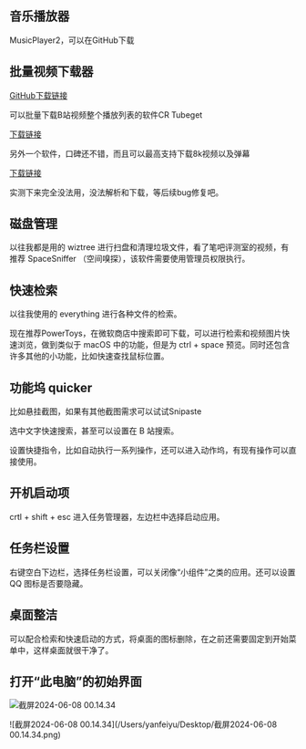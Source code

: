 ## 音乐播放器

MusicPlayer2，可以在GitHub下载

## 批量视频下载器

[GitHub下载链接](https://github.com/zhongyang219/MusicPlayer2)

可以批量下载B站视频整个播放列表的软件CR Tubeget

[下载链接](http://cr-soft.net/crtubeget.html)

另外一个软件，口碑还不错，而且可以最高支持下载8k视频以及弹幕

[下载链接](https://github.com/leiurayer/downkyi)

实测下来完全没法用，没法解析和下载，等后续bug修复吧。

## 磁盘管理

以往我都是用的 wiztree 进行扫盘和清理垃圾文件，看了笔吧评测室的视频，有推荐 SpaceSniffer （空间嗅探），该软件需要使用管理员权限执行。

## 快速检索

以往我使用的 everything 进行各种文件的检索。

现在推荐PowerToys，在微软商店中搜索即可下载，可以进行检索和视频图片快速浏览，做到类似于 macOS 中的功能，但是为 ctrl + space 预览。同时还包含许多其他的小功能，比如快速查找鼠标位置。

## 功能坞 quicker

比如悬挂截图，如果有其他截图需求可以试试Snipaste

选中文字快速搜索，甚至可以设置在 B 站搜索。

设置快捷指令，比如自动执行一系列操作，还可以进入动作坞，有现有操作可以直接使用。

## 开机启动项

crtl + shift + esc 进入任务管理器，左边栏中选择启动应用。

## 任务栏设置

右键空白下边栏，选择任务栏设置，可以关闭像“小组件”之类的应用。还可以设置 QQ 图标是否要隐藏。

## 桌面整洁

可以配合检索和快速启动的方式，将桌面的图标删除，在之前还需要固定到开始菜单中，这样桌面就很干净了。

## 打开“此电脑”的初始界面

![截屏2024-06-08 00.14.34](https://raw.githubusercontent.com/SucRunBug/img_bed/main/undefined%E6%88%AA%E5%B1%8F2024-06-08%2000.14.34.png)

![截屏2024-06-08 00.14.34](/Users/yanfeiyu/Desktop/截屏2024-06-08 00.14.34.png)